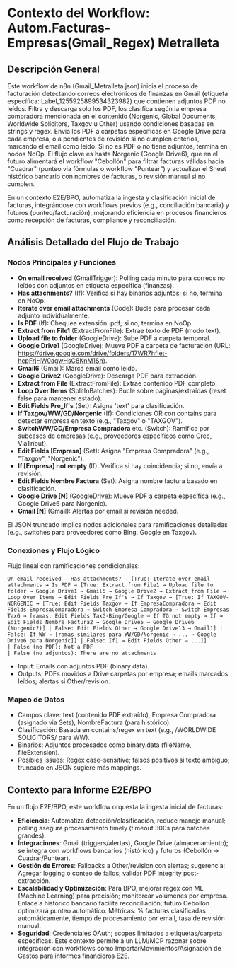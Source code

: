 # Contexto del Workflow: Autom.Facturas-Empresas(Gmail_Regex) Metralleta

## Descripción General
Este workflow de n8n (Gmail_Metralleta.json) inicia el proceso de facturación detectando correos electrónicos de finanzas en Gmail (etiqueta específica: Label_1255925899534323982) que contienen adjuntos PDF no leídos. Filtra y descarga solo los PDF, los clasifica según la empresa compradora mencionada en el contenido (Norgenic, Global Documents, Worldwide Solicitors, Taxgov u Other) usando condiciones basadas en strings y regex. Envía los PDF a carpetas específicas en Google Drive para cada empresa, o a pendientes de revisión si no cumplen criterios, marcando el email como leído. Si no es PDF o no tiene adjuntos, termina en nodos NoOp. El flujo clave es hasta Norgenic (Google Drive6), que en el futuro alimentará el workflow "Cebollón" para filtrar facturas válidas hacia "Cuadrar" (punteo via fórmulas o workflow "Puntear") y actualizar el Sheet histórico bancario con nombres de facturas, o revisión manual si no cumplen.

En un contexto E2E/BPO, automatiza la ingesta y clasificación inicial de facturas, integrándose con workflows previos (e.g., conciliación bancaria) y futuros (punteo/facturación), mejorando eficiencia en procesos financieros como recepción de facturas, compliance y reconciliación.

## Análisis Detallado del Flujo de Trabajo
### Nodos Principales y Funciones
- **On email received** (GmailTrigger): Polling cada minuto para correos no leídos con adjuntos en etiqueta específica (finanzas).
- **Has attachments?** (If): Verifica si hay binarios adjuntos; si no, termina en NoOp.
- **Iterate over email attachments** (Code): Bucle para procesar cada adjunto individualmente.
- **Is PDF** (If): Chequea extensión .pdf; si no, termina en NoOp.
- **Extract from File1** (ExtractFromFile): Extrae texto de PDF (modo text).
- **Upload file to folder** (GoogleDrive): Sube PDF a carpeta temporal.
- **Google Drive1** (GoogleDrive): Mueve PDF a carpeta de facturación (URL: https://drive.google.com/drive/folders/17WR7hfIet-hcpFrjHW0agwHsC8KnM1Sn).
- **Gmail6** (Gmail): Marca email como leído.
- **Google Drive2** (GoogleDrive): Descarga PDF para extracción.
- **Extract from File** (ExtractFromFile): Extrae contenido PDF completo.
- **Loop Over Items** (SplitInBatches): Bucle sobre páginas/extraídas (reset false para mantener estado).
- **Edit Fields Pre_If's** (Set): Asigna 'text' para clasificación.
- **If Taxgov/WW/GD/Norgenic** (If): Condiciones OR con contains para detectar empresa en texto (e.g., "Taxgov" o "TAXGOV").
- **SwitchWW/GD/Empresa Compradora** etc. (Switch): Ramifica por subcasos de empresas (e.g., proveedores específicos como Crec, ViaTribut).
- **Edit Fields [Empresa]** (Set): Asigna "Empresa Compradora" (e.g., "Taxgov", "Norgenic").
- **If [Empresa] not empty** (If): Verifica si hay coincidencia; si no, envía a revisión.
- **Edit Fields Nombre Factura** (Set): Asigna nombre factura basado en clasificación.
- **Google Drive [N]** (GoogleDrive): Mueve PDF a carpeta específica (e.g., Google Drive6 para Norgenic).
- **Gmail [N]** (Gmail): Alertas por email si revisión needed.

El JSON truncado implica nodos adicionales para ramificaciones detalladas (e.g., switches para proveedores como Bing, Google en Taxgov).

### Conexiones y Flujo Lógico
Flujo lineal con ramificaciones condicionales:
```
On email received → Has attachments? → [True: Iterate over email attachments → Is PDF → [True: Extract from File1 → Upload file to folder → Google Drive1 → Gmail6 → Google Drive2 → Extract from File → Loop Over Items → Edit Fields Pre_If's → If Taxgov → [True: If TAXGOV-NORGENIC → [True: Edit Fields Taxgov → If EmpresaCompradora → Edit Fields EmpresaCompradora → Switch Empresa Compradora → Switch Empresas TaxG → [ramas: Edit Fields TaxG-Bing/Google → If TG not empty → If → Edit Fields Nombre Factura2 → Google Drive5 → Google Drive6 (Norgenic?)] | False: Edit Fields Other → Google Drive13 → Gmail1] | False: If WW → [ramas similares para WW/GD/Norgenic → ... → Google Drive6 para Norgenic]] | False: If1 → Edit Fields Other → ...]]
| False (no PDF): Not a PDF
| False (no adjuntos): There are no attachments
```
- Input: Emails con adjuntos PDF (binary data).
- Outputs: PDFs movidos a Drive carpetas por empresa; emails marcados leídos; alertas si Other/revision.

### Mapeo de Datos
- Campos clave: text (contenido PDF extraído), Empresa Compradora (asignado via Sets), NombreFactura (para histórico).
- Clasificación: Basada en contains/regex en text (e.g., /WORLDWIDE SOLICITORS/ para WW).
- Binarios: Adjuntos procesados como binary.data (fileName, fileExtension).
- Posibles issues: Regex case-sensitive; falsos positivos si texto ambiguo; truncado en JSON sugiere más mappings.

## Contexto para Informe E2E/BPO
En un flujo E2E/BPO, este workflow orquesta la ingesta inicial de facturas:
- **Eficiencia**: Automatiza detección/clasificación, reduce manejo manual; polling asegura procesamiento timely (timeout 300s para batches grandes).
- **Integraciones**: Gmail (triggers/alertas), Google Drive (almacenamiento); se integra con workflows bancarios (histórico) y futuros (Cebollón → Cuadrar/Puntear).
- **Gestión de Errores**: Fallbacks a Other/revision con alertas; sugerencia: Agregar logging o conteo de fallos; validar PDF integrity post-extracción.
- **Escalabilidad y Optimización**: Para BPO, mejorar regex con ML (Machine Learning) para precisión; monitorear volúmenes por empresa. Enlace a histórico bancario facilita reconciliación; futuro Cebollón optimizará punteo automático. Métricas: % facturas clasificadas automáticamente, tiempo de procesamiento por email, tasa de revisión manual.
- **Seguridad**: Credenciales OAuth; scopes limitados a etiquetas/carpeta específicas.
Este contexto permite a un LLM/MCP razonar sobre integración con workflows como ImportarMovimientos/Asignación de Gastos para informes financieros E2E.